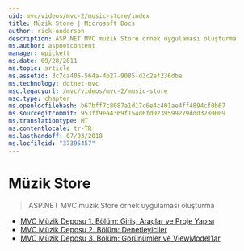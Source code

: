 ```yaml
---
uid: mvc/videos/mvc-2/music-store/index
title: Müzik Store | Microsoft Docs
author: rick-anderson
description: ASP.NET MVC müzik Store örnek uygulaması oluşturma
ms.author: aspnetcontent
manager: wpickett
ms.date: 09/28/2011
ms.topic: article
ms.assetid: 3c7ca405-564a-4b27-9085-d3c2ef236dbe
ms.technology: dotnet-mvc
msc.legacyurl: /mvc/videos/mvc-2/music-store
msc.type: chapter
ms.openlocfilehash: b67bff7c8087a1d17c6e4c401ae4ff4894cf0b67
ms.sourcegitcommit: 953ff9ea4369f154d6fd0239599279ddd3280009
ms.translationtype: MT
ms.contentlocale: tr-TR
ms.lasthandoff: 07/03/2018
ms.locfileid: "37395457"
---
```

<a name="music-store"></a>Müzik Store
====================
> ASP.NET MVC müzik Store örnek uygulaması oluşturma


- [MVC Müzik Deposu 1. Bölüm: Giriş, Araçlar ve Proje Yapısı](mvc-music-store-part-1-intro-tools-and-project-structure.md)
- [MVC Müzik Deposu 2. Bölüm: Denetleyiciler](mvc-music-store-part-2-controllers.md)
- [MVC Müzik Deposu 3. Bölüm: Görünümler ve ViewModel’lar](mvc-music-store-part-3-views-and-viewmodels.md)
